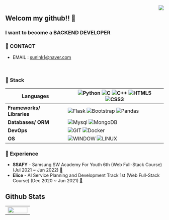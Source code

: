 <div align="right">
  <a href="https://hits.seeyoufarm.com">
    <img src="https://hits.seeyoufarm.com/api/count/incr/badge.svg?url=https%3A%2F%2Fgithub.com%2Finsun-kang&count_bg=%23769CDD&title_bg=%238E8E8E&icon=github.svg&icon_color=%23E7E7E7&title=hits&edge_flat=false" align="right" />
  </a>
</div> 



## Welcom my github!! 👋

### I want to become a **BACKEND DEVELOPER**

### :email: CONTACT
* EMAIL : sunink1@naver.com

<br />

### :wrench: Stack 

|**Languages**|![Python](https://img.shields.io/badge/-Python-3776AB?&logo=python&logoColor=white) ![C](https://img.shields.io/badge/-C-A8B9CC?&logo=c&logoColor=white) ![C++](https://img.shields.io/badge/-c++-00599C?&logo=cplusplus&logoColor=white) ![HTML5](https://img.shields.io/badge/-HTML5-E34F26?&logo=html5&logoColor=white) ![CSS3](https://img.shields.io/badge/-CSS3-1572B6?&logo=css3&logoColor=white)|
|---|---------|
|**Frameworks/ Libraries**|![Flask](https://img.shields.io/badge/-Flask-000000?&logo=Flask&logoColor=white) ![Bootstrap](https://img.shields.io/badge/-Bootstrap-7952B3?&logo=Bootstrap&logoColor=white) ![Pandas](https://img.shields.io/badge/-Pandas-150458?&logo=Pandas&logoColor=white)|
|**Databases/ ORM**|![Mysql](https://img.shields.io/badge/-Mysql-4479A1?&logo=Mysql&logoColor=white) ![MongoDB](https://img.shields.io/badge/-MongoDB-47A248?&logo=MongoDB&logoColor=white)|
|**DevOps**|![GIT](https://img.shields.io/badge/-GIT-F05032?&logo=GIT&logoColor=white) ![Docker](https://img.shields.io/badge/-Docker-2496ED?&logo=Docker&logoColor=white)|
|**OS**|![WINDOW](https://img.shields.io/badge/-WINDOW-0078D6?&logo=WINDOW&logoColor=white) ![LINUX](https://img.shields.io/badge/-LINUX-FCC624?&logo=LINUX&logoColor=white)|


### :running: Experience
- **SSAFY** - Samsung SW Academy For Youth 6th (Web Full-Stack Course) (Jul 2021 ~ Jun 2022) [:link:](https://www.ssafy.com/ksp/jsp/swp/swpMain.jsp)
- **Elice** - AI Service Planning and Development Track 1st (Web Full-Stack Course) (Dec 2020 ~ Jun 2021) [:link:](https://elicetrack.oopy.io/)


## Github Stats

<table>
  <tr>
    <td valign="top" width="50%">
      <img src="https://github-readme-stats.vercel.app/api?username=insun-kang&show_icons=true&count_private=true&theme=react" align="left" style="width: 100%" />
    </td>
  </tr>
</table>

